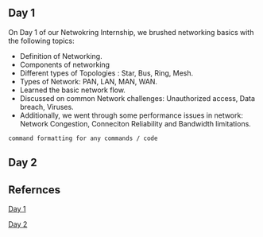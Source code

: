 ## Day 1

On Day 1 of our Netwokring Internship, we brushed networking basics with the following topics:
- Definition of Networking.
- Components of networking
- Different types of Topologies : Star, Bus, Ring, Mesh.
- Types of Network: PAN, LAN, MAN, WAN.
- Learned the basic network flow.
- Discussed on common Network challenges: Unauthorized access, Data breach, Viruses.
- Additionally, we went through some performance issues in network: Network Congestion, Conneciton Reliability and Bandwidth limitations.


```
command formatting for any commands / code
```

## Day 2

## Refernces
[Day 1](https://claude.ai/public/artifacts/e92959cb-3269-4546-b97d-e5dcd0aee458)

[Day 2](https://claude.ai/public/artifacts/f4b54e55-0e65-4185-8eb1-4ecbebbdf880)
